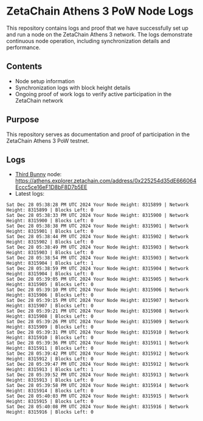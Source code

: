 # ZetaChain Athens 3 PoW Node Logs
This repository contains logs and proof that we have successfully set up and run a node on the ZetaChain Athens 3 network. The logs demonstrate continuous node operation, including synchronization details and performance.

## Contents
- Node setup information
- Synchronization logs with block height details
- Ongoing proof of work logs to verify active participation in the ZetaChain network

## Purpose
This repository serves as documentation and proof of participation in the ZetaChain Athens 3 PoW testnet.

## Logs

- [Third Bunny](https://thirdbunny.xyz/) node: https://athens.explorer.zetachain.com/address/0x225254d35dE666064Eccc5ce16eF1D8bF8D7b5EE
- Latest logs:
```
Sat Dec 28 05:38:28 PM UTC 2024 Your Node Height: 8315899 | Network Height: 8315899 | Blocks Left: 0
Sat Dec 28 05:38:33 PM UTC 2024 Your Node Height: 8315900 | Network Height: 8315900 | Blocks Left: 0
Sat Dec 28 05:38:38 PM UTC 2024 Your Node Height: 8315901 | Network Height: 8315901 | Blocks Left: 0
Sat Dec 28 05:38:44 PM UTC 2024 Your Node Height: 8315902 | Network Height: 8315902 | Blocks Left: 0
Sat Dec 28 05:38:49 PM UTC 2024 Your Node Height: 8315903 | Network Height: 8315903 | Blocks Left: 0
Sat Dec 28 05:38:54 PM UTC 2024 Your Node Height: 8315903 | Network Height: 8315904 | Blocks Left: 1
Sat Dec 28 05:38:59 PM UTC 2024 Your Node Height: 8315904 | Network Height: 8315904 | Blocks Left: 0
Sat Dec 28 05:39:05 PM UTC 2024 Your Node Height: 8315905 | Network Height: 8315905 | Blocks Left: 0
Sat Dec 28 05:39:10 PM UTC 2024 Your Node Height: 8315906 | Network Height: 8315906 | Blocks Left: 0
Sat Dec 28 05:39:15 PM UTC 2024 Your Node Height: 8315907 | Network Height: 8315907 | Blocks Left: 0
Sat Dec 28 05:39:21 PM UTC 2024 Your Node Height: 8315908 | Network Height: 8315908 | Blocks Left: 0
Sat Dec 28 05:39:26 PM UTC 2024 Your Node Height: 8315909 | Network Height: 8315909 | Blocks Left: 0
Sat Dec 28 05:39:31 PM UTC 2024 Your Node Height: 8315910 | Network Height: 8315910 | Blocks Left: 0
Sat Dec 28 05:39:36 PM UTC 2024 Your Node Height: 8315911 | Network Height: 8315911 | Blocks Left: 0
Sat Dec 28 05:39:42 PM UTC 2024 Your Node Height: 8315912 | Network Height: 8315912 | Blocks Left: 0
Sat Dec 28 05:39:47 PM UTC 2024 Your Node Height: 8315912 | Network Height: 8315913 | Blocks Left: 1
Sat Dec 28 05:39:52 PM UTC 2024 Your Node Height: 8315913 | Network Height: 8315913 | Blocks Left: 0
Sat Dec 28 05:39:58 PM UTC 2024 Your Node Height: 8315914 | Network Height: 8315914 | Blocks Left: 0
Sat Dec 28 05:40:03 PM UTC 2024 Your Node Height: 8315915 | Network Height: 8315915 | Blocks Left: 0
Sat Dec 28 05:40:08 PM UTC 2024 Your Node Height: 8315916 | Network Height: 8315916 | Blocks Left: 0
```
